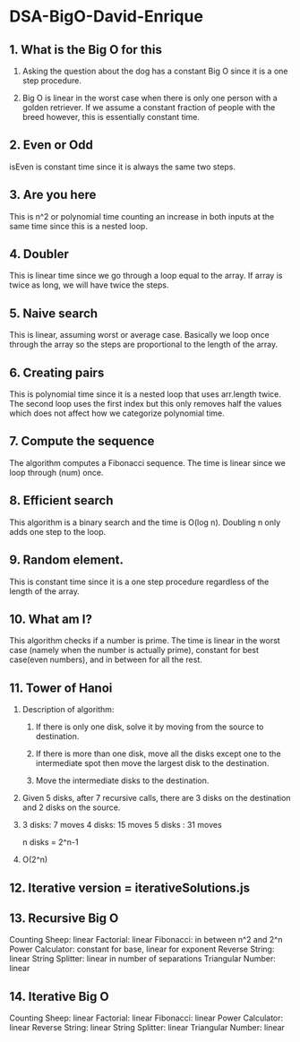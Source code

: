# DSA-BigO-David-Enrique

## 1. What is the Big O for this

1) Asking the question about the dog has a constant Big O since it is a one step procedure.

2) Big O is linear in the worst case when there is only one person with a golden retriever. If we assume a constant fraction of people with the breed however, this is essentially constant time.

## 2. Even or Odd

isEven is constant time since it is always the same two steps.

## 3. Are you here

This is n^2 or polynomial time counting an increase in both inputs at the same time since this is a nested loop.

## 4. Doubler

This is linear time since we go through a loop equal to the array. If array is twice as long, we will have twice the steps.

## 5. Naive search

This is linear, assuming worst or average case. Basically we loop once through the array so the steps are proportional to the length of the array.

## 6. Creating pairs

This is polynomial time since it is a nested loop that uses arr.length twice. The second loop uses the first index but this only removes half the values which does not affect how we categorize polynomial time.

## 7. Compute the sequence

The algorithm computes a Fibonacci sequence. The time is linear since we loop through (num) once.

## 8. Efficient search

This algorithm is a binary search and the time is O(log n). Doubling n only adds one step to the loop.

## 9. Random element.

This is constant time since it is a one step procedure regardless of the length of the array.

## 10. What am I?

This algorithm checks if a number is prime. The time is linear in the worst case (namely when the number is actually prime), constant for best case(even numbers), and in between for all the rest.


## 11. Tower of Hanoi
1. Description of algorithm:

    1. If there is only one disk, solve it by moving from the source to destination.

    2. If there is more than one disk, move all the disks except one to the intermediate spot then move the largest disk to the destination.

    3. Move the intermediate disks to the destination.

2. Given 5 disks, after 7 recursive calls, there are 3 disks on the destination and 2 disks on the source.

3. 3 disks: 7 moves
    4 disks: 15 moves
      5 disks : 31 moves

    n disks = 2^n-1

4. O(2^n)

## 12. Iterative version = iterativeSolutions.js

## 13. Recursive Big O

Counting Sheep: linear
Factorial: linear
Fibonacci: in between n^2 and 2^n
Power Calculator: constant for base, linear for exponent
Reverse String: linear
String Splitter: linear in number of separations
Triangular Number: linear

## 14. Iterative Big O

Counting Sheep: linear
Factorial: linear
Fibonacci: linear
Power Calculator: linear
Reverse String: linear
String Splitter: linear
Triangular Number: linear


